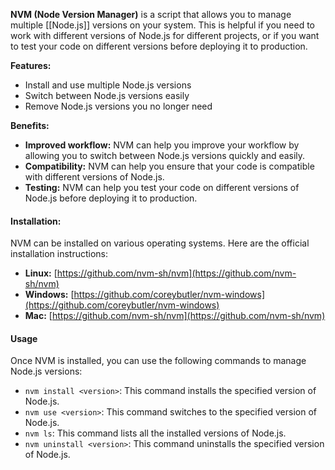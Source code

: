 **NVM (Node Version Manager)** is a script that allows you to manage multiple [[Node.js]] versions on your system. This is helpful if you need to work with different versions of Node.js for different projects, or if you want to test your code on different versions before deploying it to production.

**Features:**
- Install and use multiple Node.js versions
- Switch between Node.js versions easily
- Remove Node.js versions you no longer need

**Benefits:**
- **Improved workflow:** NVM can help you improve your workflow by allowing you to switch between Node.js versions quickly and easily.
- **Compatibility:** NVM can help you ensure that your code is compatible with different versions of Node.js.
- **Testing:** NVM can help you test your code on different versions of Node.js before deploying it to production.

#### **Installation:**

NVM can be installed on various operating systems. Here are the official installation instructions:

- **Linux:** [https://github.com/nvm-sh/nvm](https://github.com/nvm-sh/nvm)
- **Windows:** [https://github.com/coreybutler/nvm-windows](https://github.com/coreybutler/nvm-windows)
- **Mac:** [https://github.com/nvm-sh/nvm](https://github.com/nvm-sh/nvm)

#### Usage
Once NVM is installed, you can use the following commands to manage Node.js versions:

- `nvm install <version>`: This command installs the specified version of Node.js.
- `nvm use <version>`: This command switches to the specified version of Node.js.
- `nvm ls`: This command lists all the installed versions of Node.js.
- `nvm uninstall <version>`: This command uninstalls the specified version of Node.js.